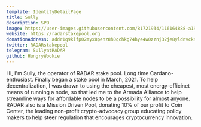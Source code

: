 ```yaml
---
template: IdentityDetailPage
title: Sully
description: SPO
image: https://user-images.githubusercontent.com/81721934/116164888-a19ca600-a6c8-11eb-8e3a-fae113e66ce2.jpg
website: https://radarstakepool.org
donationAddress: addr1q9klfp02myx8penz8h0qchkg74hye4w0zznj32je8yldnvckspwfahua233zw4hk0csnyvfdvh6ynme6r0v95rr6j2usmlhj56
twitter: RADARstakepool
telegram: SullyatRADAR
github: HungryWookie
---
```

Hi, I'm Sully, the operator of RADAR stake pool.  Long time Cardano-enthusiast.  Finally began a stake pool in March, 2021.  To help decentralization, I was drawn to using the cheapest, most energy-efficinet means of running a node, so that led me to the Armada Alliance to help streamline ways for affordable nodes to be a possibility for almost anyone.  RADAR also is a Mission Driven Pool, donating 10% of our profit to Coin Center, the leading non-profit crypto-advocacy group educating policy makers to help steer regulation that encourages cryptocurrency innovation. 
